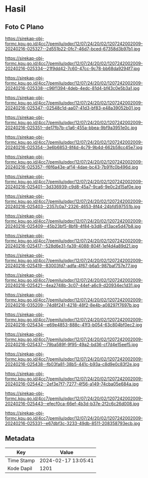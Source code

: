 # Hasil

## Foto C Plano

https://sirekap-obj-formc.kpu.go.id/4cc7/pemilu/pdpr/12/07/24/20/02/1207242002009-20240216-025327--2d551b22-0fc7-46d7-bced-67358d3b97b1.jpg

https://sirekap-obj-formc.kpu.go.id/4cc7/pemilu/pdpr/12/07/24/20/02/1207242002009-20240216-025334--21f9dd42-7c60-47cc-9c78-bb68da9294f7.jpg

https://sirekap-obj-formc.kpu.go.id/4cc7/pemilu/pdpr/12/07/24/20/02/1207242002009-20240216-025338--c96f1394-4deb-4edc-81d4-bf43c0e5b3a1.jpg

https://sirekap-obj-formc.kpu.go.id/4cc7/pemilu/pdpr/12/07/24/20/02/1207242002009-20240216-025347--02548c1d-aa07-41d3-bf83-e48a39052b01.jpg

https://sirekap-obj-formc.kpu.go.id/4cc7/pemilu/pdpr/12/07/24/20/02/1207242002009-20240216-025351--de17fb7b-c1a6-455a-bbea-9bf9a3951e0c.jpg

https://sirekap-obj-formc.kpu.go.id/4cc7/pemilu/pdpr/12/07/24/20/02/1207242002009-20240216-025354--3e6b6853-8f4d-4c79-9b4d-662b58cc45e7.jpg

https://sirekap-obj-formc.kpu.go.id/4cc7/pemilu/pdpr/12/07/24/20/02/1207242002009-20240216-025357--f6f6a43e-af14-4dae-bc43-7b91fc0b496d.jpg

https://sirekap-obj-formc.kpu.go.id/4cc7/pemilu/pdpr/12/07/24/20/02/1207242002009-20240216-025401--3d336939-c9d8-45a7-9ca6-9e0c2d15af0e.jpg

https://sirekap-obj-formc.kpu.go.id/4cc7/pemilu/pdpr/12/07/24/20/02/1207242002009-20240216-025403--2357c0a7-2326-4653-8f44-24bfd597551b.jpg

https://sirekap-obj-formc.kpu.go.id/4cc7/pemilu/pdpr/12/07/24/20/02/1207242002009-20240216-025409--45b23bf5-8bf8-4f84-b3d8-d13ace5d47b8.jpg

https://sirekap-obj-formc.kpu.go.id/4cc7/pemilu/pdpr/12/07/24/20/02/1207242002009-20240216-025417--528d6e31-fa39-4088-804f-1ef4d4a89d21.jpg

https://sirekap-obj-formc.kpu.go.id/4cc7/pemilu/pdpr/12/07/24/20/02/1207242002009-20240216-025419--83003fd7-adfa-4f67-b6a5-987baf757e77.jpg

https://sirekap-obj-formc.kpu.go.id/4cc7/pemilu/pdpr/12/07/24/20/02/1207242002009-20240216-025421--4ea2748b-3c07-44ef-a6c9-d20934ec1d31.jpg

https://sirekap-obj-formc.kpu.go.id/4cc7/pemilu/pdpr/12/07/24/20/02/1207242002009-20240216-035209--74d8f241-4218-48f2-8e4b-a08297f7697b.jpg

https://sirekap-obj-formc.kpu.go.id/4cc7/pemilu/pdpr/12/07/24/20/02/1207242002009-20240216-025434--e69e4853-888c-41f3-b054-63c804bf0ec2.jpg

https://sirekap-obj-formc.kpu.go.id/4cc7/pemilu/pdpr/12/07/24/20/02/1207242002009-20240216-025437--79ba589f-9f95-49a2-bd36-cf7d4e15eef5.jpg

https://sirekap-obj-formc.kpu.go.id/4cc7/pemilu/pdpr/12/07/24/20/02/1207242002009-20240216-025438--fb03fa81-38b5-441c-b93a-c8d9e0c83f2e.jpg

https://sirekap-obj-formc.kpu.go.id/4cc7/pemilu/pdpr/12/07/24/20/02/1207242002009-20240216-025442--2ef3e7f7-7277-4f56-a149-74cba05e684a.jpg

https://sirekap-obj-formc.kpu.go.id/4cc7/pemilu/pdpr/12/07/24/20/02/1207242002009-20240216-025443--efecf0ca-66ef-4b3d-b37e-2f2c6c26d008.jpg

https://sirekap-obj-formc.kpu.go.id/4cc7/pemilu/pdpr/12/07/24/20/02/1207242002009-20240216-025331--e67dbf3c-3233-49db-8511-208358793ecb.jpg


## Metadata

| Key        | Value               |
| ---------- | ------------------- |
| Time Stamp | 2024-02-17 13:05:41 |
| Kode Dapil | 1201                |



